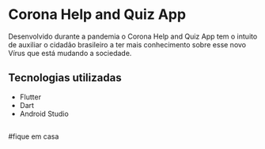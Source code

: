 # Corona Help and Quiz App

Desenvolvido durante a pandemia o Corona Help and Quiz App tem o intuito de auxiliar o cidadão brasileiro a ter mais conhecimento sobre esse novo Vírus que está mudando a sociedade.

## Tecnologias utilizadas

* Flutter
* Dart
* Android Studio

## 



#fique em casa
